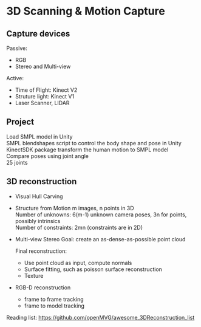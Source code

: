 # 3D Scanning & Motion Capture

## Capture devices
Passive:
- RGB
- Stereo and Multi-view

Active:
- Time of Flight: Kinect V2
- Struture light: Kinect V1
- Laser Scanner, LIDAR


## Project
Load SMPL model in Unity\
SMPL blendshapes script to control the body shape and pose in Unity\
KinectSDK package transform the human motion to SMPL model\
Compare poses using joint angle\
25 joints

## 3D reconstruction

- Visual Hull Carving
- Structure from Motion
m images, n points in 3D\
Number of unknowns: 6(m-1) unknown camera poses, 3n for points, possibly intrinsics\
Number of constraints: 2mn (constraints are in 2D)
- Multi-view Stereo
  Goal: create an as-dense-as-possible point cloud

  Final reconstruction: 
  - Use point cloud as input, compute normals
  - Surface fitting, such as poisson surface reconstruction
  - Texture

- RGB-D reconstruction
  - frame to frame tracking
  - frame to model tracking

Reading list: https://github.com/openMVG/awesome_3DReconstruction_list

